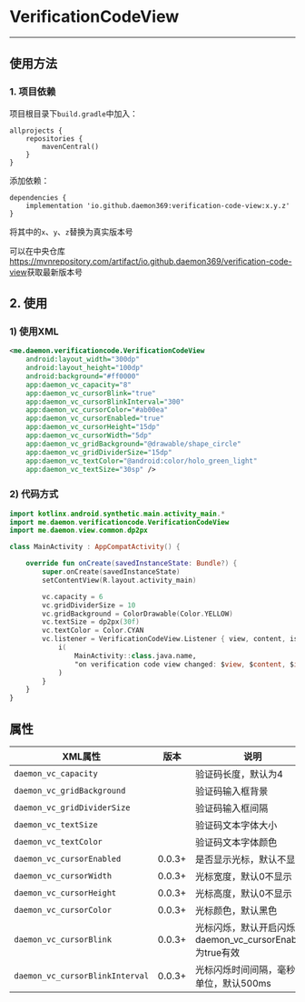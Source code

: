 # VerificationCodeView

----

## 使用方法

### 1. 项目依赖

项目根目录下`build.gradle`中加入：

```
allprojects {
    repositories {
        mavenCentral()
    }
}
```

添加依赖：

```
dependencies {
    implementation 'io.github.daemon369:verification-code-view:x.y.z'
}
```

将其中的`x`、`y`、`z`替换为真实版本号

可以在中央仓库<https://mvnrepository.com/artifact/io.github.daemon369/verification-code-view>获取最新版本号

## 2. 使用

### 1) 使用XML

```xml
<me.daemon.verificationcode.VerificationCodeView
    android:layout_width="300dp"
    android:layout_height="100dp"
    android:background="#ff0000"
    app:daemon_vc_capacity="8"
    app:daemon_vc_cursorBlink="true"
    app:daemon_vc_cursorBlinkInterval="300"
    app:daemon_vc_cursorColor="#ab00ea"
    app:daemon_vc_cursorEnabled="true"
    app:daemon_vc_cursorHeight="15dp"
    app:daemon_vc_cursorWidth="5dp"
    app:daemon_vc_gridBackground="@drawable/shape_circle"
    app:daemon_vc_gridDividerSize="15dp"
    app:daemon_vc_textColor="@android:color/holo_green_light"
    app:daemon_vc_textSize="30sp" />
```

### 2) 代码方式

```kotlin
import kotlinx.android.synthetic.main.activity_main.*
import me.daemon.verificationcode.VerificationCodeView
import me.daemon.view.common.dp2px

class MainActivity : AppCompatActivity() {

    override fun onCreate(savedInstanceState: Bundle?) {
        super.onCreate(savedInstanceState)
        setContentView(R.layout.activity_main)

        vc.capacity = 6
        vc.gridDividerSize = 10
        vc.gridBackground = ColorDrawable(Color.YELLOW)
        vc.textSize = dp2px(30f)
        vc.textColor = Color.CYAN
        vc.listener = VerificationCodeView.Listener { view, content, isFullFilled ->
            i(
                MainActivity::class.java.name,
                "on verification code view changed: $view, $content, $isFullFilled"
            )
        }
    }
}
```

## 属性

|  XML属性                        | 版本    | 说明                                                  |
| ------------------------------- | ------ | ---------------------------------------------------- |
| `daemon_vc_capacity`            |        | 验证码长度，默认为4                                     |
| `daemon_vc_gridBackground`      |        | 验证码输入框背景                                        |
| `daemon_vc_gridDividerSize`     |        | 验证码输入框间隔                                        |
| `daemon_vc_textSize`            |        | 验证码文本字体大小                                      |
| `daemon_vc_textColor`           |        | 验证码文本字体颜色                                      |
| `daemon_vc_cursorEnabled`       | 0.0.3+ | 是否显示光标，默认不显示                                 |
| `daemon_vc_cursorWidth`         | 0.0.3+ | 光标宽度，默认0不显示                                   |
| `daemon_vc_cursorHeight`        | 0.0.3+ | 光标高度，默认0不显示                                   |
| `daemon_vc_cursorColor`         | 0.0.3+ | 光标颜色，默认黑色                                      |
| `daemon_vc_cursorBlink`         | 0.0.3+ | 光标闪烁，默认开启闪烁，daemon_vc_cursorEnabled为true有效 |
| `daemon_vc_cursorBlinkInterval` | 0.0.3+ | 光标闪烁时间间隔，毫秒为单位，默认500ms                   |

